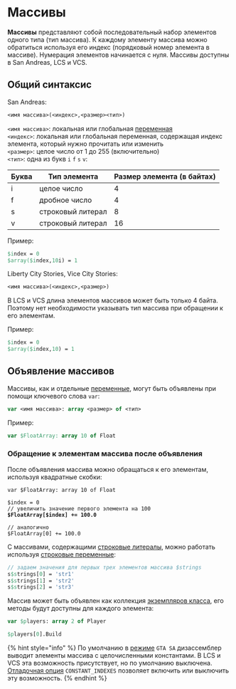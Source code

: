 # Массивы

**Массивы** представляют собой последовательный набор элементов одного типа (тип массива). К каждому элементу массива можно обратиться используя его индекс (порядковый номер элемента в массиве). Нумерация элементов начинается с нуля. Массивы доступны в San Andreas, LCS и VCS.

## Общий синтаксис

San Andreas:

```pascal
<имя массива>(<индекс>,<размер><тип>)
```

`<имя массива>`: локальная или глобальная [переменная](variables.md)\
`<индекс>`: локальная или глобальная переменная, содержащая индекс элемента, который нужно прочитать или изменить\
`<размер>`: целое число от 1 до 255 (включительно)\
`<тип>`: одна из букв `i` `f` `s` `v`:

| Буква | Тип элемента      | Размер элемента (в байтах) |
| ----- | ----------------- | -------------------------- |
| i     | целое число       | 4                          |
| f     | дробное число     | 4                          |
| s     | строковый литерал | 8                          |
| v     | строковый литерал | 16                         |

Пример:

```pascal
$index = 0
$array($index,10i) = 1
```

Liberty City Stories, Vice City Stories:

```pascal
<имя массива>(<индекс>,<размер>)
```

В LCS и VCS длина элементов массивов может быть только 4 байта. Поэтому нет необходимости указывать тип массива при обращении к его элементам.

Пример:

```pascal
$index = 0
$array($index,10) = 1
```

## Объявление массивов <a href="#array-declaration" id="array-declaration"></a>

Массивы, как и отдельные [переменные](variables.md), могут быть объявлены при помощи ключевого слова `var`:

```pascal
var <имя массива>: array <размер> of <тип>
```

Пример:

```pascal
var $FloatArray: array 10 of Float
```

### Обращение к элементам массива после объявления <a href="#accessing-array-elements" id="accessing-array-elements"></a>

После объявления массива можно обращаться к его элементам, используя квадратные скобки:

<pre class="language-pascal"><code class="lang-pascal">var $FloatArray: array 10 of Float

$index = 0
// увеличить значение первого элемента на 100
<strong>$FloatArray[$index] += 100.0
</strong>
// аналогично
$FloatArray[0] += 100.0
</code></pre>

С массивами, содержащими [строковые литералы](data-types.md#strokovye-literaly), можно работать используя [строковые переменные](data-types.md#strokovye-peremennye): &#x20;

```pascal
// задаем значения для первых трех элементов массива $strings
s$strings[0] = 'str1'
s$strings[1] = 'str2'
s$strings[2] = 'str3'
```

Массив может быть объявлен как коллекция [экземпляров класса](classes.md#ekzemplyary-klassa), его методы будут доступны для каждого элемента:

```pascal
var $players: array 2 of Player

$players[0].Build 
```

{% hint style="info" %}
По умолчанию в [режиме](../edit-modes/) `GTA SA` дизассемблер выводит элементы массива с целочисленными константами. В LCS и VCS эта возможность присутствует, но по умолчанию выключена. [Отладочная опция](../editor/console.md#constant\_indexes) `CONSTANT_INDEXES` позволяет включить или выключить эту возможность.&#x20;
{% endhint %}
